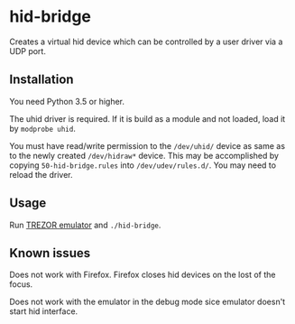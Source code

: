 # hid-bridge
Creates a virtual hid device which can be controlled by a user driver via a UDP port.

## Installation
You need Python 3.5 or higher.

The uhid driver is required. If it is build as a module and not loaded, load it by `modprobe uhid`.

You must have read/write permission to the `/dev/uhid/` device as same as to the newly created `/dev/hidraw*` device. This may be accomplished by copying `50-hid-bridge.rules` into `/dev/udev/rules.d/`. You may need to reload the driver.

## Usage
Run [TREZOR emulator](https://github.com/trezor/trezor-core/blob/master/docs/emulator.md) and `./hid-bridge`.


## Known issues
Does not work with Firefox. Firefox closes hid devices on the lost of the focus.

Does not work with the emulator in the debug mode sice emulator doesn't start hid interface.
